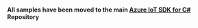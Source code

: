 #### All samples have been moved to the main [Azure IoT SDK for C#](https://github.com/Azure/azure-iot-sdk-csharp) Repository